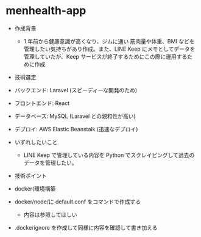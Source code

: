 # menhealth-app

- 作成背景

  - 1 年前から健康意識が高くなり、ジムに通い 筋肉量や体重、BMI などを管理したい気持ちがあり作成。また、LINE Keep にメモとしてデータを管理していたが、Keep サービスが終了するためにこの際に運用するために作成

- 技術選定
- バックエンド: Laravel (スピーディーな開発のため)
- フロントエンド: React
- データベース: MySQL (Laravel との親和性が高い)
- デプロイ: AWS Elastic Beanstalk (迅速なデプロイ)

- いずれしたいこと

  - LINE Keep で管理している内容を Python でスクレイピングして過去のデータを管理したい。

- 技術ポイント
- docker(環境構築
- docker/node/に default.conf をコマンドで作成する
  - 内容は参照してほしい
- .dockerignore を作成して同様に内容を確認して書き加える
